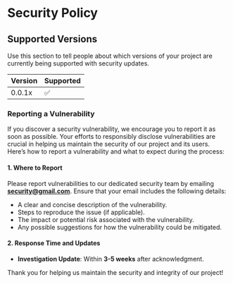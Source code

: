 # Security Policy

## Supported Versions

Use this section to tell people about which versions of your project are
currently being supported with security updates.

| Version | Supported          |
| ------- | ------------------ |
| 0.0.1x  | :white_check_mark: |

### Reporting a Vulnerability

If you discover a security vulnerability, we encourage you to report it as soon as possible. Your efforts to responsibly disclose vulnerabilities are crucial in helping us maintain the security of our project and its users. Here’s how to report a vulnerability and what to expect during the process:

#### 1. Where to Report
Please report vulnerabilities to our dedicated security team by emailing **[security@gmail.com](mailto:Jami.poeffel@gmail.com)**. Ensure that your email includes the following details:
   - A clear and concise description of the vulnerability.
   - Steps to reproduce the issue (if applicable).
   - The impact or potential risk associated with the vulnerability.
   - Any possible suggestions for how the vulnerability could be mitigated.

#### 2. Response Time and Updates
   - **Investigation Update**: Within **3-5 weeks** after acknowledgment.


Thank you for helping us maintain the security and integrity of our project!

